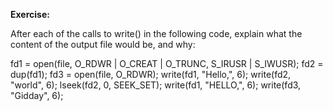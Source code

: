 **Exercise:**

After each of the calls to write() in the following code, explain what the content of the output file would be, and why:


fd1 = open(file, O_RDWR | O_CREAT | O_TRUNC, S_IRUSR | S_IWUSR); fd2 = dup(fd1);
fd3 = open(file, O_RDWR);
write(fd1, "Hello,", 6);
write(fd2, "world", 6);
lseek(fd2, 0, SEEK_SET);
write(fd1, "HELLO,", 6);
write(fd3, "Gidday", 6);
